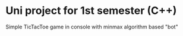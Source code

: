 # Uni project for 1st semester (C++)
Simple TicTacToe game in console with minmax algorithm based "bot"
